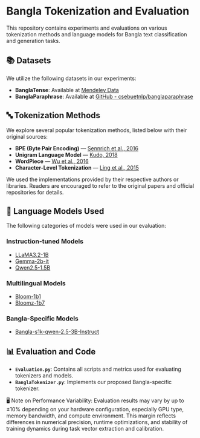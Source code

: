 # Bangla Tokenization and Evaluation

This repository contains experiments and evaluations on various tokenization methods and language models for Bangla text classification and generation tasks.

## 📚 Datasets

We utilize the following datasets in our experiments:

- **BanglaTense**: Available at [Mendeley Data](https://data.mendeley.com/datasets/39w5khrg87/4)  
- **BanglaParaphrase**: Available at [GitHub - csebuetnlp/banglaparaphrase](https://github.com/csebuetnlp/banglaparaphrase)

## 🔤 Tokenization Methods

We explore several popular tokenization methods, listed below with their original sources:

- **BPE (Byte Pair Encoding)** — [Sennrich et al., 2016]([https://aclanthology.org/P16-1162](https://arxiv.org/abs/1508.07909))
- **Unigram Language Model** — [Kudo, 2018]([https://aclanthology.org/D18-2012](https://aclanthology.org/P18-1007/))
- **WordPiece** — [Wu et al., 2016](https://arxiv.org/abs/1609.08144)
- **Character-Level Tokenization** — [Ling et al., 2015]([https://aclanthology.org/P15-1162](https://aclanthology.org/D15-1176/))

We used the implementations provided by their respective authors or libraries. Readers are encouraged to refer to the original papers and official repositories for details.

## 🧠 Language Models Used

The following categories of models were used in our evaluation:

### Instruction-tuned Models
- [LLaMA3.2-1B](https://huggingface.co/meta-llama/Llama-3.2-1B)
- [Gemma-2b-it](https://huggingface.co/google/gemma-2b-it)
- [Qwen2.5-1.5B](https://huggingface.co/Qwen/Qwen2.5-1.5B)

### Multilingual Models
- [Bloom-1b1](https://huggingface.co/bigscience/bloom-1b1)
- [Bloomz-1b7](https://huggingface.co/bigscience/bloomz-1b7)

### Bangla-Specific Models
- [Bangla-s1k-qwen-2.5-3B-Instruct](https://huggingface.co/BanglaLLM/Bangla-s1k-qwen-2.5-3B-Instruct)

## 📊 Evaluation and Code

- **`Evaluation.py`**: Contains all scripts and metrics used for evaluating tokenizers and models.
- **`BanglaTokenizer.py`**: Implements our proposed Bangla-specific tokenizer.

🖥️ Note on Performance Variability:
Evaluation results may vary by up to ±10% depending on your hardware configuration, especially GPU type, memory bandwidth, and compute environment. This margin reflects differences in numerical precision, runtime optimizations, and stability of training dynamics during task vector extraction and calibration.
